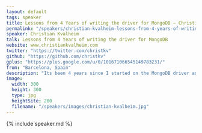 ```yaml
---
layout: default
tags: speaker
title: Lessons from 4 Years of writing the driver for MongoDB – Christian Kvalheim
permalink: "/speakers/christian-kvalheim-lessons-from-4-years-of-writing-the-driver-for-mongodb.html"
speaker: Christian Kvalheim
talk: Lessons from 4 Years of writing the driver for MongoDB
website: www.christiankvalheim.com
twitter: "https://twitter.com/christkv"
github: "https://github.com/christkv"
gplus: "https://plus.google.com/u/0/101671066545149783231/"
from: "Barcelona, Spain"
description: "Its been 4 years since I started on the MongoDB driver and I'll share my trip through frustration and excitement pointing out all the things I did wrong and some of the things I'm kind of certain that I got right (more or less). History of the driver, challenges, gotchas, performance."
image: 
  width: 300
  height: 300
  type: jpg
  heightSite: 200
  filename: "/speakers/images/christian-kvalheim.jpg"
---
```


{% include speaker.md %}
